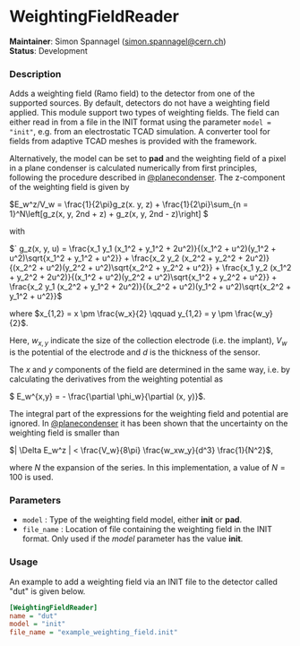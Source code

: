 # WeightingFieldReader
**Maintainer**: Simon Spannagel (<simon.spannagel@cern.ch>)  
**Status**: Development

### Description
Adds a weighting field (Ramo field) to the detector from one of the supported sources. By default, detectors do not have a weighting field applied.
This module support two types of weighting fields.
The field can either read in from a file in the INIT format using the parameter `model = "init"`, e.g. from an electrostatic TCAD simulation.
A converter tool for fields from adaptive TCAD meshes is provided with the framework.

Alternatively, the model can be set to **pad** and the weighting field of a pixel in a plane condenser is calculated numerically from first principles, following the procedure described in [@planecondenser].
The z-component of the weighting field is given by

$`E_w^z/V_w = \frac{1}{2\pi}g_z(x. y, z) + \frac{1}{2\pi}\sum_{n = 1}^N\left[g_z(x, y, 2nd + z) + g_z(x, y, 2nd - z)\right] `$

with

$` g_z(x, y, u) = \frac{x_1 y_1 (x_1^2 + y_1^2 + 2u^2)}{(x_1^2 + u^2)(y_1^2 + u^2)\sqrt{x_1^2 + y_1^2 + u^2}} + \frac{x_2 y_2 (x_2^2 + y_2^2 + 2u^2)}{(x_2^2 + u^2)(y_2^2 + u^2)\sqrt{x_2^2 + y_2^2 + u^2}} + \frac{x_1 y_2 (x_1^2 + y_2^2 + 2u^2)}{(x_1^2 + u^2)(y_2^2 + u^2)\sqrt{x_1^2 + y_2^2 + u^2}} + \frac{x_2 y_1 (x_2^2 + y_1^2 + 2u^2)}{(x_2^2 + u^2)(y_1^2 + u^2)\sqrt{x_2^2 + y_1^2 + u^2}}$

where $`x_{1,2} = x \pm \frac{w_x}{2} \qquad y_{1,2} = y \pm \frac{w_y}{2}`$.

Here, $`w_{x,y}`$ indicate the size of the collection electrode (i.e. the implant), $V_w$ is the potential of the electrode and *d* is the thickness of the sensor.

The *x* and *y* components of the field are determined in the same way, i.e. by calculating the derivatives from the weighting potential as

$` E_w^{x,y} = - \frac{\partial \phi_w}{\partial (x, y)}`$.

The integral part of the expressions for the weighting field and potential are ignored.
In [@planecondenser] it has been shown that the uncertainty on the weighting field is smaller than

$`| \Delta E_w^z | < \frac{V_w}{8\pi} \frac{w_xw_y}{d^3} \frac{1}{N^2}`$,

where *N* the expansion of the series.
In this implementation, a value of $`N = 100`$ is used.

### Parameters
* `model` : Type of the weighting field model, either **init** or **pad**.
* `file_name` : Location of file containing the weighting field in the INIT format. Only used if the *model* parameter has the value **init**.

### Usage
An example to add a weighting field via an INIT file to the detector called "dut" is given below.

```ini
[WeightingFieldReader]
name = "dut"
model = "init"
file_name = "example_weighting_field.init"
```

[@planecondenser]: https://doi.org/10.1016/j.nima.2014.08.044
